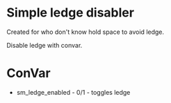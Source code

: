# Simple ledge disabler

Created for who don't know hold space to avoid ledge.

Disable ledge with convar.

# ConVar

* sm_ledge_enabled - 0/1 - toggles ledge
